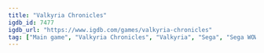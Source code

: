 ```yaml
---
title: "Valkyria Chronicles"
igdb_id: 7477
igdb_url: "https://www.igdb.com/games/valkyria-chronicles"
tag: ["Main game", "Valkyria Chronicles", "Valkyria", "Sega", "Sega WOW", "Role-playing (RPG)", "Strategy", "Turn-based strategy (TBS)", "Tactical", "Single player", "Third person", "Action", "Fantasy", "Historical", "Stealth", "Drama", "Warfare"]
---
```

